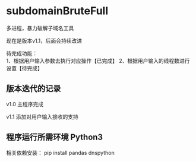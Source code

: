 # subdomainBruteFull
多进程，暴力破解子域名工具



现在是版本v1.1，后面会持续改进

待完成功能：	<br>
  1、根据用户输入参数去执行对应操作【已完成】
  2、根据用户输入的线程数进行设置【待完成】
  
  
  
  
##	版本迭代的记录
v1.0  主程序完成  

v1.1  添加对用户输入接收的支持



##	程序运行所需环境 Python3
相关依赖安装：	pip install pandas dnspython


